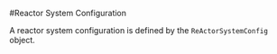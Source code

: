 #Reactor System Configuration

A reactor system configuration is defined by the ```ReActorSystemConfig``` object.